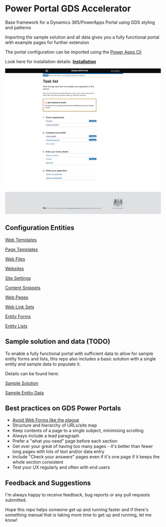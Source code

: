 # Power Portal GDS Accelerator 

Base framework for a Dynamics 365/PowerApps Portal using GDS styling and patterns

Importing the sample solution and all data gives you a fully functional portal with example pages for further extension

The portal configuration can be imported using the [Power Apps Cli](https://docs.microsoft.com/en-us/powerapps/developer/data-platform/powerapps-cli#standalone-power-platform-cli)

Look here for installation details: **[Installation](documentation/installation.md)**

![Sample Task List](documentation/assets/sample_task_list.png)

## Configuration Entities

[Web Templates](documentation/configuration-entities/web-templates.md)

[Page Templates](documentation/configuration-entities/page-templates.md)

[Web Files](documentation/configuration-entities/web-files.md)

[Websites](documentation/configuration-entities/websites.md)

[Site Settings](documentation/configuration-entities/site-settings.md)

[Content Snippets]()

[Web Pages](documentation/configuration-entities/web-pages.md)

[Web Link Sets](documentation/configuration-entities/web-link-sets.md)

[Entity Forms](documentation/configuration-entities/entity-forms.md)

[Entity Lists](documentation/configuration-entities/entity-lists.md)

## Sample solution and data (TODO)

To enable a fully functional portal with sufficient data to allow for sample entity forms and lists, this repo also includes a basic solution with a single entity and sample data to populate it.

Details can be found here:

[Sample Solution](documentation/sample-solution.md)

[Sample Entity Data](documentation/sample-data-entities/sample-entity.md)

## Best practices on GDS Power Portals

- [Avoid Web Forms like the plague](https://cloudawesome.uk/2021/06/16/portal-avoid-advanced-forms-like-the-plague/)
- Structure and hierarchy of URLs/site map
- Keep contents of a page to a single subject, minimising scrolling
- Always include a lead paragraph
- Prefer a "what you need" page before each section
- Get over your great of having too many pages - it's better than fewer long pages with lots of text and/or data entry
- Include "Check your answers" pages even if it's one page if it keeps the whole section consistent
- Test your UX regularly and often with end users

## Feedback and Suggestions

I'm always happy to receive feedback, bug reports or any pull requests submitted.

Hope this repo helps someone get up and running faster and if there's something manual that is taking more time to get up and running, let me know!

